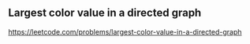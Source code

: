 ## Largest color value in a directed graph
https://leetcode.com/problems/largest-color-value-in-a-directed-graph
